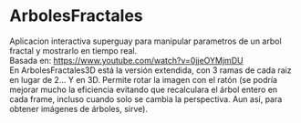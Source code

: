 # ArbolesFractales
Aplicacion interactiva superguay para manipular parametros de un arbol fractal y mostrarlo en tiempo real. \
Basada en: https://www.youtube.com/watch?v=0jjeOYMjmDU \
En ArbolesFractales3D está la versión extendida, con 3 ramas de cada raiz en lugar de 2... Y en 3D. Permite rotar la imagen con el ratón (se podría mejorar mucho la eficiencia evitando que recalculara el árbol entero en cada frame, incluso cuando solo se cambia la perspectiva. Aun así, para obtener imágenes de árboles, sirve).
